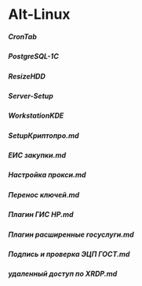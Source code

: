 # Alt-Linux

##### CronTab

##### PostgreSQL-1С

##### ResizeHDD

##### Server-Setup

##### WorkstationKDE

##### SetupКриптопро.md

##### ЕИС закупки.md

##### Настройка прокси.md

##### Перенос ключей.md

##### Плагин ГИС НР.md

##### Плагин расширенные госуслуги.md

##### Подпись и проверка ЭЦП ГОСТ.md

##### удаленный доступ по XRDP.md
